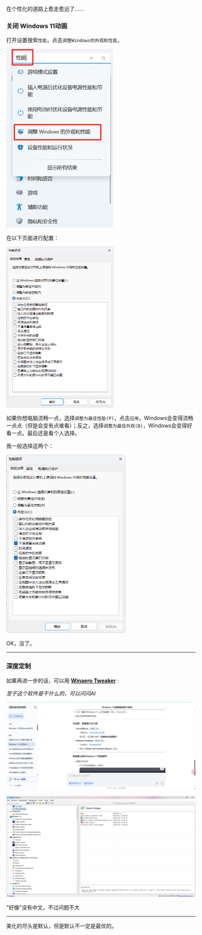 在个性化的道路上愈走愈远了……

### 关闭 Windows 11动画

打开设置搜索`性能`，点击`调整Windows的外观和性能`，

<img title="" src="assets/2025-03-22-23-52-03-image.png" alt="" width="284">

在以下页面进行配置：

<img title="" src="assets/2025-03-22-23-54-01-image.png" alt="" width="286">

如果你想电脑流畅一点，选择`调整为最佳性能(P)`，点击`应用`，Windows会变得流畅一点点（但是会变有点难看）；反之，选择`调整为最佳外观(B)`，Windows会变得好看一点。最后还是看个人选择。

我一般选择这两个：

<img src="assets/2025-03-22-23-57-14-image.png" title="" alt="" width="317">

OK，没了。

---

### 深度定制

如果再进一步的话，可以用 **[Winaero Tweaker](https://winaerotweaker.com/)** :

_至于这个软件是干什么的，可以问问AI_

![](assets/2025-03-22-23-58-05-image.png)

![](assets/2025-03-23-00-00-09-image.png)

"好像"没有中文，不过问题不大

---

美化的尽头是默认，但是默认不一定是最优的。
